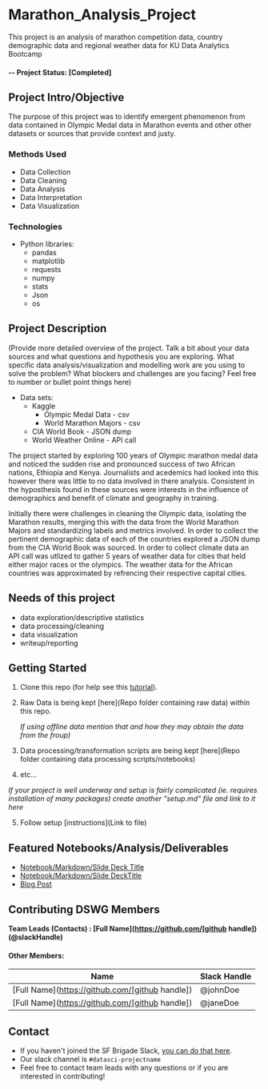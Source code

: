 

# Marathon_Analysis_Project
This project is an analysis of marathon competition data, country demographic data and regional weather data  for KU Data Analytics Bootcamp

#### -- Project Status: [Completed]

## Project Intro/Objective
The purpose of this project was to identify emergent phenomenon from data contained in Olympic Medal data in Marathon events and other other datasets or sources that provide context and justy. 

### Methods Used
* Data Collection
* Data Cleaning
* Data Analysis
* Data Interpretation
* Data Visualization

### Technologies
* Python libraries:
    * pandas
    * matplotlib
    * requests
    * numpy
    * stats
    * Json
    * os

## Project Description
(Provide more detailed overview of the project.  Talk a bit about your data sources and what questions and hypothesis you are exploring. What specific data analysis/visualization and modelling work are you using to solve the problem? What blockers and challenges are you facing?  Feel free to number or bullet point things here)
* Data sets:
    * Kaggle
        * Olympic Medal Data - csv
        * World Marathon Majors - csv
    * CIA World Book - JSON dump
    * World Weather Online - API call

The project started by exploring 100 years of Olympic marathon medal data and noticed the sudden rise and pronounced success of two African nations, Ethiopia and Kenya. Journalists and acedemics had looked into this however there was little to no data involved in there analysis. Consistent in the hyposthesis found in these sources were interests in the influence of demographics and benefit of climate and geography in training. 

Initially there were challenges in cleaning the Olympic data, isolating the Marathon results, merging this with the data from the World Marathon Majors and standardizing labels and metrics involved. In order to collect the pertinent demographic data of each of the countries explored a JSON dump from the CIA World Book was sourced. In order to collect climate data an API call was utlized to gather 5 years of weather data for cities that held either major races or the olympics. The weather data for the African countries was approximated by refrencing their respective capital cities.


## Needs of this project

- data exploration/descriptive statistics
- data processing/cleaning
- data visualization
- writeup/reporting


## Getting Started

1. Clone this repo (for help see this [tutorial](https://help.github.com/articles/cloning-a-repository/)).
2. Raw Data is being kept [here](Repo folder containing raw data) within this repo.

    *If using offline data mention that and how they may obtain the data from the froup)*
    
3. Data processing/transformation scripts are being kept [here](Repo folder containing data processing scripts/notebooks)
4. etc...

*If your project is well underway and setup is fairly complicated (ie. requires installation of many packages) create another "setup.md" file and link to it here*  

5. Follow setup [instructions](Link to file)

## Featured Notebooks/Analysis/Deliverables
* [Notebook/Markdown/Slide Deck Title](link)
* [Notebook/Markdown/Slide DeckTitle](link)
* [Blog Post](link)


## Contributing DSWG Members

**Team Leads (Contacts) : [Full Name](https://github.com/[github handle])(@slackHandle)**

#### Other Members:

|Name     |  Slack Handle   | 
|---------|-----------------|
|[Full Name](https://github.com/[github handle])| @johnDoe        |
|[Full Name](https://github.com/[github handle]) |     @janeDoe    |

## Contact
* If you haven't joined the SF Brigade Slack, [you can do that here](http://c4sf.me/slack).  
* Our slack channel is `#datasci-projectname`
* Feel free to contact team leads with any questions or if you are interested in contributing!

